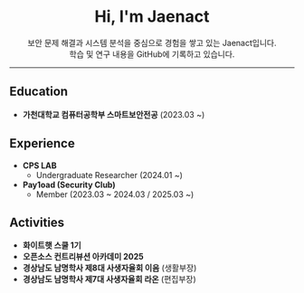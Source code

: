 <h1 align="center">Hi, I'm Jaenact</h1>

<p align="center">
  보안 문제 해결과 시스템 분석을 중심으로 경험을 쌓고 있는 Jaenact입니다. <br/>
  학습 및 연구 내용을 GitHub에 기록하고 있습니다.
</p>

---

## Education

* **가천대학교 컴퓨터공학부 스마트보안전공** (2023.03 ~)

## Experience

* **CPS LAB**
    * Undergraduate Researcher (2024.01 ~)
* **Pay1oad (Security Club)**
    * Member (2023.03 ~ 2024.03 / 2025.03 ~)

## Activities

* **화이트햇 스쿨 1기**
* **오픈소스 컨트리뷰션 아카데미 2025**
* **경상남도 남명학사 제8대 사생자율회 이음** (생활부장)
* **경상남도 남명학사 제7대 사생자율회 라온** (편집부장)
